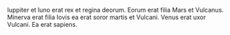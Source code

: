 Iuppiter et luno erat rex et regina deorum.
Eorum erat filia Mars et Vulcanus.
Minerva erat filia Iovis ea erat soror martis et Vulcani.
Venus erat uxor Vulcani.
Ea erat sapiens.
